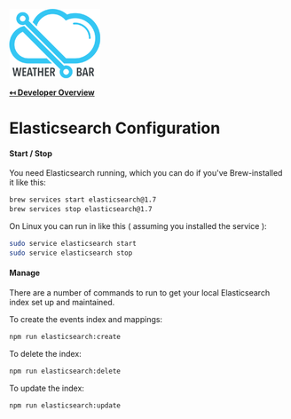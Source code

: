 ![Weather Bar Logo](logo.png "Weather Bar Logo")

**[↤ Developer Overview](../README.md)**

Elasticsearch Configuration
===

#### Start / Stop

You need Elasticsearch running, which you can do if you've Brew-installed it like this:

```bash
brew services start elasticsearch@1.7
brew services stop elasticsearch@1.7
```

On Linux you can run in like this ( assuming you installed the service ):

```bash
sudo service elasticsearch start
sudo service elasticsearch stop
```

#### Manage

There are a number of commands to run to get your local Elasticsearch index set up and maintained.

To create the events index and mappings:

```bash
npm run elasticsearch:create
```

To delete the index:

```bash
npm run elasticsearch:delete
```

To update the index:

```bash
npm run elasticsearch:update
```
